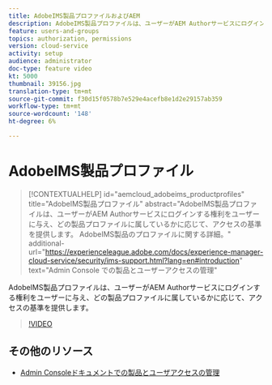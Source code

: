 ```yaml
---
title: AdobeIMS製品プロファイルおよびAEM
description: AdobeIMS製品プロファイルは、ユーザーがAEM Authorサービスにログインする権利をユーザーに与え、どの製品プロファイルに属しているかに応じて、アクセスの基準を提供します。
feature: users-and-groups
topics: authorization, permissions
version: cloud-service
activity: setup
audience: administrator
doc-type: feature video
kt: 5000
thumbnail: 39156.jpg
translation-type: tm+mt
source-git-commit: f30d15f0578b7e529e4acefb8e1d2e29157ab359
workflow-type: tm+mt
source-wordcount: '148'
ht-degree: 6%

---
```



# AdobeIMS製品プロファイル

>[!CONTEXTUALHELP]
>id="aemcloud_adobeims_productprofiles"
>title="AdobeIMS製品プロファイル"
>abstract="AdobeIMS製品プロファイルは、ユーザーがAEM Authorサービスにログインする権利をユーザーに与え、どの製品プロファイルに属しているかに応じて、アクセスの基準を提供します。 AdobeIMS製品のプロファイルに関する詳細。"
>additional-url="https://experienceleague.adobe.com/docs/experience-manager-cloud-service/security/ims-support.html?lang=en#introduction" text="Admin Console での製品とユーザーアクセスの管理"

AdobeIMS製品プロファイルは、ユーザーがAEM Authorサービスにログインする権利をユーザーに与え、どの製品プロファイルに属しているかに応じて、アクセスの基準を提供します。

>[!VIDEO](https://video.tv.adobe.com/v/39156/?quality=12&learn=on)

## その他のリソース

+ [Admin Consoleドキュメントでの製品とユーザアクセスの管理](https://docs.adobe.com/content/help/en/experience-manager-cloud-service/security/ims-support.html#managing-products-and-user-access-in-admin-console)

